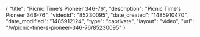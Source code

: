 {
    "title": "Picnic Time's Pioneer 346-76",
    "description": "Picnic Time's Pioneer 346-76",
    "videoid": "85230095",
    "date_created": "1485910470",
    "date_modified": "1485912124",
    "type": "captivate",
    "layout": "video",
    "url": "\/v\/picnic-time-s-pioneer-346-76\/85230095"
}